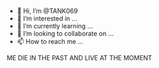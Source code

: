 - 👋 Hi, I’m @TANK069
- 👀 I’m interested in ...
- 🌱 I’m currently learning ...
- 💞️ I’m looking to collaborate on ...
- 📫 How to reach me ...

<!---
TANK069/TANK069 is a ✨ special ✨ repository because its `README.md` (this file) appears on your GitHub profile.
You can click the Preview link to take a look at your changes.
---> ME DIE IN THE PAST AND LIVE AT THE MOMENT 
